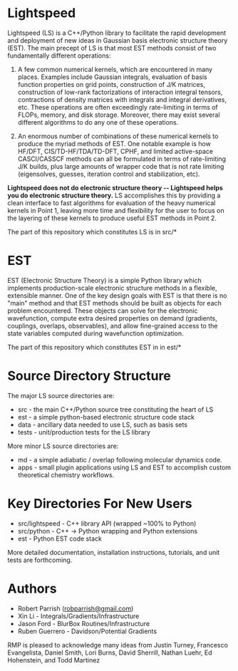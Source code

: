# Lightspeed

Lightspeed (LS) is a C++/Python library to facilitate the rapid development and
deployment of new ideas in Gaussian basis electronic structure theory (EST).
The main precept of LS is that most EST methods consist of two fundamentally
different operations:

1. A few common numerical kernels, which are encountered in many places.
Examples include Gaussian integrals, evaluation of basis function properties on
grid points, construction of J/K matrices, construction of low-rank
factorizations of interaction integral tensors, contractions of density
matrices with integrals and integral derivatives, etc. These operations are
often exceedingly rate-limiting in terms of FLOPs, memory, and disk storage.
Moreover, there may exist several different algorithms to do any one of these
operations.

2. An enormous number of combinations of these numerical kernels to produce the
myriad methods of EST. One notable example is how HF/DFT, CIS/TD-HF/TDA/TD-DFT,
CPHF, and limited active-space CASCI/CASSCF methods can all be formulated in
terms of rate-limiting J/K builds, plus large amounts of wrapper code that is
not rate limiting (eigensolves, guesses, iteration control and stabilization,
etc).

**Lightspeed does not do electronic structure theory -- Lightspeed helps you
do electronic structure theory.** LS accomplishes this by providing a clean
interface to fast algorithms for evaluation of the heavy numerical kernels in
Point 1, leaving more time and flexibility for the user to focus on the
layering of these kernels to produce useful EST methods in Point 2.

The part of this repository which constitutes LS is in src/*

# EST

EST (Electronic Structure Theory) is a simple Python library which implements
production-scale electronic structure methods in a flexible, extensible manner.
One of the key design goals with EST is that there is no "main" method and that
EST methods should be built as objects for each problem encountered. These
objects can solve for the electronic wavefunction, compute extra desired
properties on demand (gradients, couplings, overlaps, observables), and allow
fine-grained access to the state variables computed during wavefunction
optimization. 

The part of this repository which constitutes EST in in est/*

# Source Directory Structure

The major LS source directories are:

* src - the main C++/Python source tree constituting the heart of LS
* est - a simple python-based electronic structure code stack
* data - ancillary data needed to use LS, such as basis sets
* tests - unit/production tests for the LS library

More minor LS source directories are:

* md - a simple adiabatic / overlap following molecular dynamics code.
* apps - small plugin applications using LS and EST to accomplish custom
    theoretical chemistry workflows.

# Key Directories For New Users

* src/lightspeed - C++ library API (wrapped ~100% to Python)
* src/python - C++ -> Python wrapping and Python extensions
* est - Python EST code stack

More detailed documentation, installation instructions, tutorials, and unit
tests are forthcoming.

# Authors

* Robert Parrish (robparrish@gmail.com)
* Xin Li - Integrals/Gradients/Infrastructure
* Jason Ford - BlurBox Routines/Infrastructure
* Ruben Guerrero - Davidson/Potential Gradients

RMP is pleased to acknowledge many ideas from Justin Turney, Francesco
Evangelista, Daniel Smith, Lori Burns, David Sherrill, Nathan Luehr, Ed
Hohenstein, and Todd Martinez
